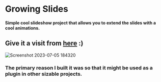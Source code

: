 # Growing Slides
#### Simple cool slideshow project that allows you to extend the slides with a cool animations.

## Give it a visit from <a href="https://khaledelhannat.github.io/growingSlides/">here</a> :)

![Screenshot 2023-07-05 184320](https://github.com/khaledelhannat/growingSlides/assets/76536316/b138a28c-e5ee-442c-bacc-28f0a6b4acaa)

### The primary reason I built it was so that it might be used as a plugin in other sizable projects.
